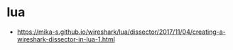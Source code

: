 # lua
* https://mika-s.github.io/wireshark/lua/dissector/2017/11/04/creating-a-wireshark-dissector-in-lua-1.html

